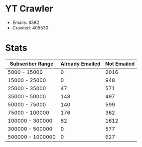 # YT Crawler
- Emails: 8382
- Crawled: 405530

# Stats
| Subscriber Range  | Already Emailed | Not Emailed |
|-------|-------|-------|
| 5000 - 15000 | 0 | 2016 |
| 15000 - 25000 | 0 | 948 |
| 25000 - 35000 | 47 | 571 |
| 35000 - 50000 | 148 | 497 |
| 50000 - 75000 | 140 | 599 |
| 75000 - 100000 | 176 | 362 |
| 100000 - 300000 | 62 | 1612 |
| 300000 - 500000 | 0 | 577 |
| 500000 - 1000000 | 0 | 627 |
